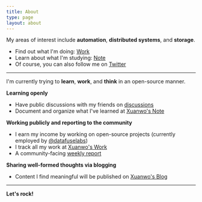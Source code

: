 ```yaml
---
title: About
type: page
layout: about
---
```


My areas of interest include **automation**, **distributed systems**, and **storage**.

- Find out what I'm doing: [Work](https://work.xuanwo.io)
- Learn about what I'm studying: [Note](https://note.xuanwo.io)
- Of course, you can also follow me on [Twitter](https://twitter.com/OnlyXuanwo)

---

I'm currently trying to **learn**, **work**, and **think** in an open-source manner.

**Learning openly**

-    Have public discussions with my friends on [discussions](https://github.com/Xuanwo/Xuanwo/discussions)
-    Document and organize what I've learned at [Xuanwo's Note](https://note.xuanwo.io)

**Working publicly and reporting to the community**

-    I earn my income by working on open-source projects (currently employed by [@datafuselabs](https://github.com/datafuselabs))
-    I track all my work at [Xuanwo's Work](https://work.xuanwo.io)
-    A community-facing [weekly report](/reports) 

**Sharing well-formed thoughts via blogging**

-    Content I find meaningful will be published on [Xuanwo's Blog](https://xuanwo.io)

---

**Let's rock!**
